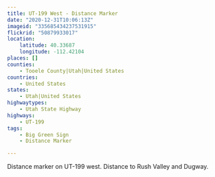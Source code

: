 ```yaml
---
title: UT-199 West - Distance Marker
date: "2020-12-31T10:06:13Z"
imageid: "335685434237531915"
flickrid: "50879933017"
location:
    latitude: 40.33687
    longitude: -112.42104
places: []
counties:
    - Tooele County|Utah|United States
countries:
    - United States
states:
    - Utah|United States
highwaytypes:
    - Utah State Highway
highways:
    - UT-199
tags:
    - Big Green Sign
    - Distance Marker

---
```

Distance marker on UT-199 west.  Distance to Rush Valley and Dugway.